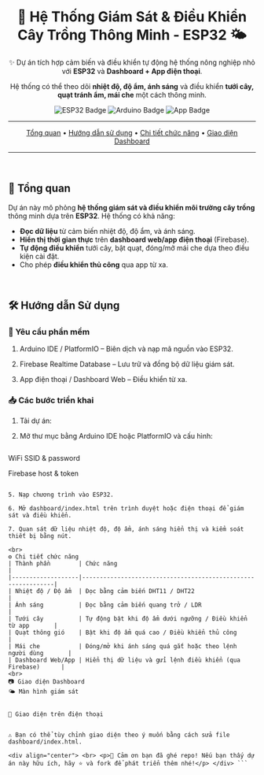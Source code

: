<div align="center">
  <h1>🌱 Hệ Thống Giám Sát & Điều Khiển Cây Trồng Thông Minh - ESP32 🌤️</h1>
  <p>✨ Dự án tích hợp cảm biến và điều khiển tự động hệ thống nông nghiệp nhỏ với <strong>ESP32</strong> và <strong>Dashboard + App điện thoại</strong>.</p>
  <p>Hệ thống có thể theo dõi <strong>nhiệt độ, độ ẩm, ánh sáng</strong> và điều khiển <strong>tưới cây, quạt tránh ẩm, mái che</strong> một cách thông minh.</p>

  <p>
    <img src="https://img.shields.io/badge/ESP32-Microcontroller-brightgreen?style=for-the-badge&logo=espressif&logoColor=white" alt="ESP32 Badge">
    <img src="https://img.shields.io/badge/Ngôn ngữ-Arduino C++-blue?style=for-the-badge&logo=arduino&logoColor=white" alt="Arduino Badge">
    <img src="https://img.shields.io/badge/Giám sát-App%20điện%20thoại%20+%20Web-orange?style=for-the-badge&logo=firebase&logoColor=white" alt="App Badge">
  </p>

---

  <p>
    <a href="#🚀-tổng-quan">Tổng quan</a> •
    <a href="#🛠️-hướng-dẫn-sử-dụng">Hướng dẫn sử dụng</a> •
    <a href="#⚙️-chi-tiết-chức-năng">Chi tiết chức năng</a> •
    <a href="#📷-giao-diện-dashboard">Giao diện Dashboard</a>
  </p>

---
</div>

<br>

## 🚀 Tổng quan

Dự án này mô phỏng **hệ thống giám sát và điều khiển môi trường cây trồng** thông minh dựa trên **ESP32**. Hệ thống có khả năng:

- **Đọc dữ liệu** từ cảm biến nhiệt độ, độ ẩm, và ánh sáng.
- **Hiển thị thời gian thực** trên **dashboard web/app điện thoại** (Firebase).
- **Tự động điều khiển** tưới cây, bật quạt, đóng/mở mái che dựa theo điều kiện cài đặt.
- Cho phép **điều khiển thủ công** qua app từ xa.

<br>

## 🛠️ Hướng dẫn Sử dụng

### 🔧 Yêu cầu phần mềm
1. Arduino IDE / PlatformIO – Biên dịch và nạp mã nguồn vào ESP32.

2. Firebase Realtime Database – Lưu trữ và đồng bộ dữ liệu giám sát.

3. App điện thoại / Dashboard Web – Điều khiển từ xa.

### 📥 Các bước triển khai
1. Tải dự án:
   
2. Mở thư mục bằng Arduino IDE hoặc PlatformIO và cấu hình:
   ```bash

WiFi SSID & password

Firebase host & token
```

5. Nạp chương trình vào ESP32.

6. Mở dashboard/index.html trên trình duyệt hoặc điện thoại để giám sát và điều khiển.

7. Quan sát dữ liệu nhiệt độ, độ ẩm, ánh sáng hiển thị và kiểm soát thiết bị bằng nút.

<br>
⚙️ Chi tiết chức năng
| Thành phần        | Chức năng                                                    |
|-------------------|--------------------------------------------------------------|
| Nhiệt độ / Độ ẩm  | Đọc bằng cảm biến DHT11 / DHT22                              |
| Ánh sáng          | Đọc bằng cảm biến quang trở / LDR                            |
| Tưới cây          | Tự động bật khi độ ẩm dưới ngưỡng / Điều khiển từ app       |
| Quạt thông gió    | Bật khi độ ẩm quá cao / Điều khiển thủ công                 |
| Mái che           | Đóng/mở khi ánh sáng quá gắt hoặc theo lệnh người dùng       |
| Dashboard Web/App | Hiển thị dữ liệu và gửi lệnh điều khiển (qua Firebase)      |
<br>
📷 Giao diện Dashboard
🌤️ Màn hình giám sát


📱 Giao diện trên điện thoại


⚠️ Bạn có thể tùy chỉnh giao diện theo ý muốn bằng cách sửa file dashboard/index.html.

<div align="center"> <br> <p>💚 Cảm ơn bạn đã ghé repo! Nếu bạn thấy dự án này hữu ích, hãy ⭐ và fork để phát triển thêm nhé!</p> </div> ```
